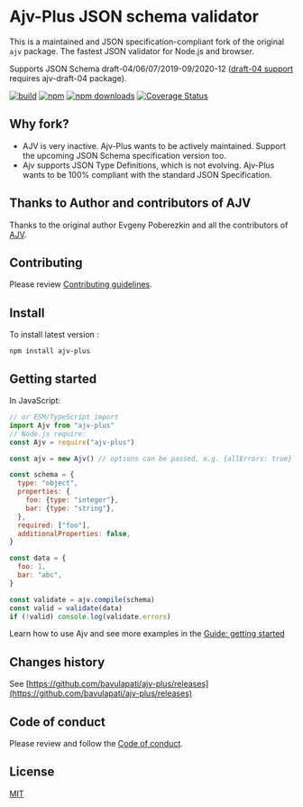 # Ajv-Plus JSON schema validator

This is a maintained and JSON specification-compliant fork of the original `ajv` package.
The fastest JSON validator for Node.js and browser.

Supports JSON Schema draft-04/06/07/2019-09/2020-12 ([draft-04 support](https://ajv.js.org/json-schema.html#draft-04) requires ajv-draft-04 package).

[![build](https://github.com/bavulapati/ajv-plus/actions/workflows/build.yml/badge.svg)](https://github.com/bavulapati/ajv-plus/actions?query=workflow%3Abuild)
[![npm](https://img.shields.io/npm/v/ajv.svg)](https://www.npmjs.com/package/ajv-plus)
[![npm downloads](https://img.shields.io/npm/dm/ajv.svg)](https://www.npmjs.com/package/ajv-plus)
[![Coverage Status](https://coveralls.io/repos/github/bavulapati/ajv-plus/badge.svg?branch=main)](https://coveralls.io/github/bavulapati/ajv-plus?branch=main)

## Why fork?

- AJV is very inactive. Ajv-Plus wants to be actively maintained. Support the upcoming JSON Schema specification version too.
- Ajv supports JSON Type Definitions, which is not evolving. Ajv-Plus wants to be 100% compliant with the standard JSON Specification.

## Thanks to Author and contributors of AJV

Thanks to the original author Evgeny Poberezkin and all the contributors of [AJV](https://github.com/ajv-validator/ajv).

## Contributing

Please review [Contributing guidelines](./CONTRIBUTING.md).

## Install

To install latest version :

```
npm install ajv-plus
```

## <a name="usage"></a>Getting started

In JavaScript:

```javascript
// or ESM/TypeScript import
import Ajv from "ajv-plus"
// Node.js require:
const Ajv = require("ajv-plus")

const ajv = new Ajv() // options can be passed, e.g. {allErrors: true}

const schema = {
  type: "object",
  properties: {
    foo: {type: "integer"},
    bar: {type: "string"},
  },
  required: ["foo"],
  additionalProperties: false,
}

const data = {
  foo: 1,
  bar: "abc",
}

const validate = ajv.compile(schema)
const valid = validate(data)
if (!valid) console.log(validate.errors)
```

Learn how to use Ajv and see more examples in the [Guide: getting started](https://ajv.js.org/guide/getting-started.html)

## Changes history

See [https://github.com/bavulapati/ajv-plus/releases](https://github.com/bavulapati/ajv-plus/releases)

## Code of conduct

Please review and follow the [Code of conduct](./CODE_OF_CONDUCT.md).

## License

[MIT](./LICENSE)
